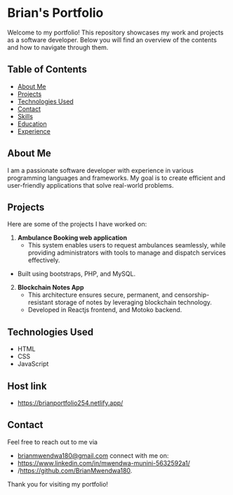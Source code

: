 # Brian's Portfolio

Welcome to my portfolio! This repository showcases my work and projects as a software developer. Below you will find an overview of the contents and how to navigate through them.

## Table of Contents

- [About Me](#about-me)
- [Projects](#projects)
- [Technologies Used](#technologies-used)
- [Contact](#contact)
- [Skills](#skills)
- [Education](#education)
- [Experience](#experience)

## About Me

I am a passionate software developer with experience in various programming languages and frameworks. My goal is to create efficient and user-friendly applications that solve real-world problems.

## Projects

Here are some of the projects I have worked on:

1. **Ambulance Booking web application**
   - This system enables users to request ambulances seamlessly, while providing administrators with tools to manage and dispatch services effectively.

- Built using bootstraps, PHP, and MySQL.
   

2. **Blockchain Notes App**
   - This architecture ensures secure, permanent, and censorship-resistant storage of notes by leveraging blockchain technology.
   - Developed in Reactjs frontend, and Motoko backend.

## Technologies Used

- HTML
- CSS
- JavaScript

## Host link
- https://brianportfolio254.netlify.app/

## Contact

Feel free to reach out to me via 
- brianmwendwa180@gmail.com
 connect with me on:
 - https://www.linkedin.com/in/mwendwa-munini-5632592a1/
 - /https://github.com/BrianMwendwa180.

Thank you for visiting my portfolio!

